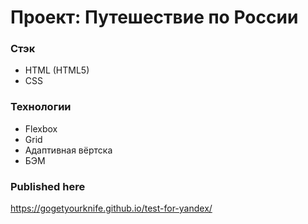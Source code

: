 # Проект: Путешествие по России

### Стэк
* HTML (HTML5)
* CSS

### Технологии
* Flexbox
* Grid
* Адаптивная вёртска
* БЭМ

### Published here
https://gogetyourknife.github.io/test-for-yandex/

